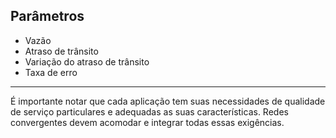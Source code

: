## Parâmetros
- Vazão
- Atraso de trânsito
- Variação do atraso de trânsito
- Taxa de erro
---
É importante notar que cada aplicação tem suas necessidades de  qualidade de serviço particulares e adequadas as suas características.
Redes convergentes devem acomodar e integrar todas essas exigências.